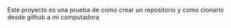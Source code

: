 Este proyecto es una prueba de como crear un repositorio y como clonarlo desde github a mi computadora
